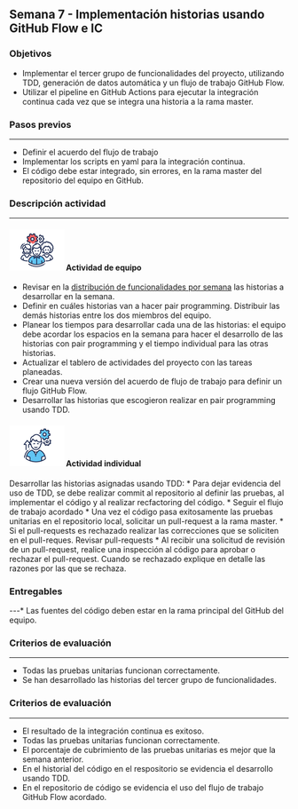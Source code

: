 ## Semana 7 - Implementación historias usando GitHub Flow e IC

### Objetivos

*   Implementar el tercer grupo de funcionalidades del proyecto, utilizando TDD, generación de datos automática y un flujo de trabajo GitHub Flow.
*   Utilizar el pipeline en GitHub Actions para ejecutar la integración continua cada vez que se integra una historia a la rama master.

### Pasos previos
---

*   Definir el acuerdo del flujo de trabajo
*   Implementar los scripts en yaml para la integración continua.
*   El código debe estar integrado, sin errores, en la rama master del repositorio del equipo en GitHub. 

### Descripción actividad
---

#### ![](./../../assets/images/grupo.png) Actividad de equipo

*   Revisar en la [distribución de funcionalidades por semana](./../semana5/MT1PEA-PlanDesarrolloHistorias202020.md) las historias a desarrollar en la semana.
*   Definir en cuáles historias van a hacer pair programming. Distribuir las demás historias entre los dos miembros del equipo.
*   Planear los tiempos para desarrollar cada una de las historias: el equipo debe acordar los espacios en la semana para hacer el desarrollo de las historias con pair programming y el tiempo individual para las otras historias.
*   Actualizar el tablero de actividades del proyecto con las tareas planeadas.
*   Crear una nueva versión del acuerdo de flujo de trabajo para definir un flujo GitHub Flow.
*   Desarrollar las historias que escogieron realizar en pair programming usando TDD.

#### ![](./../../assets/images/individuo.png) Actividad individual
Desarrollar las historias asignadas usando TDD:
    * Para dejar evidencia del uso de TDD, se debe realizar commit al repositorio al definir las pruebas, al implementar el código y al realizar recfactoring del código. 
    * Seguir el flujo de trabajo acordado
    * Una vez el código  pasa exitosamente las pruebas unitarias en el repositorio local, solicitar un pull-request a la rama master.
    * Si el pull-requests es rechazado realizar las correcciones que se soliciten en el pull-reques.
Revisar pull-requests
    * Al recibir una solicitud de revisión de un pull-request, realice una inspección al código para aprobar o rechazar el pull-request. Cuando se rechazado explique en detalle las razones por las que se rechaza.

### Entregables
---* Las fuentes del código deben estar en la rama principal del GitHub del equipo.


### Criterios de evaluación
---
* Todas las pruebas unitarias funcionan correctamente. 
* Se han desarrollado las historias del tercer grupo de funcionalidades.

### Criterios de evaluación
---
* El resultado de la integración continua es exitoso.
* Todas las pruebas unitarias funcionan correctamente. 
* El porcentaje de cubrimiento de las pruebas unitarias es mejor que la semana anterior.
* En el historial del código en el respositorio se evidencia el desarrollo usando TDD.
* En el repositorio de código se evidencia el uso del flujo de trabajo GitHub Flow acordado.
